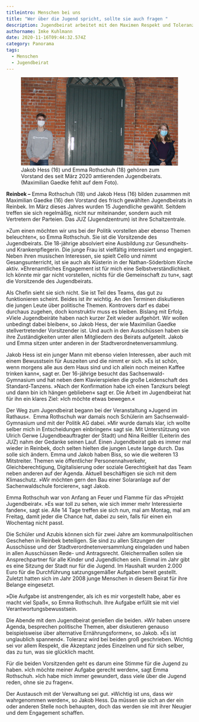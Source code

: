 ```yaml
---
titleintro: Menschen bei uns
title: "Wer über die Jugend spricht, sollte sie auch fragen "
description: Jugendbeirat arbeitet mit den Maximen Respekt und Toleranz
authorname: Imke Kuhlmann
date: 2020-11-16T09:44:32.574Z
category: Panorama
tags:
  - Menschen
  - Jugendbeirat
---
```

<figure>
  <img src="/static/media/2020-nov-juz-hess-rothschuh.jpg">
  <figcaption>
Jakob Hess (16) und Emma Rothschuh (18) gehören zum Vorstand des seit März 2020 amtierenden Jugendbeirats. (Maximilian Gaedke fehlt auf dem Foto).   
   
  </figcaption>
</figure>





**Reinbek –** Emma Rothschuh (18) und Jakob Hess (16) bilden zusammen mit Maximilian Gaedke (16) den Vorstand des frisch gewählten Jugendbeirats in Reinbek. Im März dieses Jahres wurden 15 Jugendliche gewählt. Seitdem treffen sie sich regelmäßig, nicht nur miteinander, sondern auch mit Vertretern der Parteien. Das JUZ (Jugendzentrum) ist ihre Schaltzentrale.

»Zum einen möchten wir uns bei der Politik vorstellen aber ebenso Themen beleuchten«, so Emma Rothschuh. Sie ist die Vorsitzende des Jugendbeirats. Die 18-jährige absolviert eine Ausbildung zur Gesundheits- und Krankenpflegerin. Die junge Frau ist vielfältig interessiert und engagiert. Neben ihren musischen Interessen, sie spielt Cello und nimmt Gesangsunterricht, ist sie auch als Küsterin in der Nathan-Söderblom Kirche aktiv. »Ehrenamtliches Engagement ist für mich eine Selbstverständlichkeit. Ich könnte mir gar nicht vorstellen, nichts für die Gemeinschaft zu tun«, sagt die Vorsitzende des Jugendbeirats.

Als Chefin sieht sie sich nicht. Sie ist Teil des Teams, das gut zu funktionieren scheint. Beides ist ihr wichtig. An den Terminen diskutieren die jungen Leute über politische Themen. Kontrovers darf es dabei durchaus zugehen, doch konstruktiv muss es bleiben. Bislang mit Erfolg. »Viele Jugendbeiräte haben nach kurzer Zeit wieder aufgehört. Wir wollen unbedingt dabei bleiben«, so Jakob Hess, der wie Maximilian Gaedke stellvertretender Vorsitzender ist. Und auch in den Ausschüssen haben sie ihre Zuständigkeiten unter allen Mitgliedern des Beirats aufgeteilt. Jakob und Emma sitzen unter anderen in der Stadtverordnetenversammlung.

Jakob Hess ist ein junger Mann mit ebenso vielen Interessen, aber auch mit einem Bewusstsein für Auszeiten und die nimmt er sich. »Es ist schön, wenn morgens alle aus dem Haus sind und ich allein noch meinen Kaffee trinken kann«, sagt er. Der 16-jährige besucht das Sachsenwald-Gymnasium und hat neben dem Klavierspielen die große Leidenschaft des Standard-Tanzens. »Nach der Konfirmation habe ich einen Tanzkurs belegt und dann bin ich hängen geblieben« sagt er. Die Arbeit im Jugendbeirat hat für ihn ein klares Ziel: »Ich möchte etwas bewegen.«

Der Weg zum Jugendbeirat begann bei der Veranstaltung »Jugend im Rathaus«.  Emma Rothschuh war damals noch Schülerin am Sachsenwald-Gymnasium und mit der Politik AG dabei. »Mir wurde damals klar, ich wollte selber mich in Entscheidungen einbringen« sagt sie. Mit Unterstützung von Ulrich Gerwe (Jugendbeauftragter der Stadt) und Nina Reißler (Leiterin des JUZ) nahm der Gedanke seinen Lauf. Einen Jugendbeirat gab es immer mal wieder in Reinbek, doch selten hielten die jungen Leute lange durch. Das solle sich ändern. Emma und Jakob haben Biss, so wie die weiteren 13 Mitstreiter. Themen wie öffentlicher Personennahverkehr, Gleichberechtigung, Digitalisierung oder soziale Gerechtigkeit hat das Team neben anderen auf der Agenda. Aktuell beschäftigen sie sich mit dem Klimaschutz. »Wir möchten gern den Bau einer Solaranlage auf der Sachenwaldschule forcieren«, sagt Jakob.

Emma Rothschuh war von Anfang an Feuer und Flamme für das »Projekt Jugendbeirat«. »Es war toll zu sehen, wie sich immer mehr Interessierte fanden«, sagt sie. Alle 14 Tage treffen sie sich nun, mal am Montag, mal am Freitag, damit jeder die Chance hat, dabei zu sein, falls für einen ein Wochentag nicht passt. 

Die Schüler und Azubis können sich für zwei Jahre am kommunalpolitischen Geschehen in Reinbek beteiligen. Sie sind zu allen Sitzungen der Ausschüsse und der Stadtverordnetenversammlung eingeladen und haben in allen Ausschüssen Rede- und Antragsrecht. Gleichermaßen sollen sie Ansprechpartner für alle Kinder und Jugendlichen sein. Einmal im Jahr gibt es eine Sitzung der Stadt nur für die Jugend. Im Haushalt wurden 2.000 Euro für die Durchführung satzungsgemäßer Aufgaben bereit gestellt. Zuletzt hatten sich im Jahr 2008 junge Menschen in diesem Beirat für ihre Belange eingesetzt.

»Die Aufgabe ist anstrengender, als ich es mir vorgestellt habe, aber es macht viel Spaß«, so Emma Rothschuh. Ihre Aufgabe erfüllt sie mit viel Verantwortungsbewusstsein. 

Die Abende mit dem Jugendbeirat genießen die beiden. »Wir haben unsere Agenda, besprechen politische Themen, aber diskutieren genauso beispielsweise über alternative Ernährungsformen«, so Jakob. »Es ist unglaublich spannend«. Toleranz wird bei beiden groß geschrieben. Wichtig sei vor allem Respekt, die Akzeptanz jedes Einzelnen und für sich selber, das zu tun, was sie glücklich macht.

Für die beiden Vorsitzenden geht es darum eine Stimme für die Jugend zu haben. »Ich möchte meiner Aufgabe gerecht werden«, sagt Emma Rothschuh. »Ich habe mich immer gewundert, dass viele über die Jugend reden, ohne sie zu fragen«. 

Der Austausch mit der Verwaltung sei gut. »Wichtig ist uns, dass wir wahrgenommen werden«, so Jakob Hess. Da müssen sie sich an der ein oder anderen Stelle noch behaupten, doch das werden sie mit ihrer Neugier und dem Engagement schaffen.